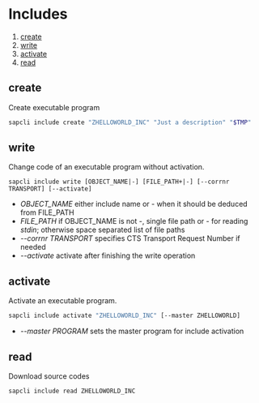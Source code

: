 # Includes

1. [create](#create)
2. [write](#write)
3. [activate](#activate)
4. [read](#read)

## create

Create executable program

```bash
sapcli include create "ZHELLOWORLD_INC" "Just a description" "$TMP"
```

## write

Change code of an executable program without activation.

```
sapcli include write [OBJECT_NAME|-] [FILE_PATH+|-] [--corrnr TRANSPORT] [--activate]
```

* _OBJECT\_NAME_ either include name or - when it should be deduced from FILE\_PATH
* _FILE\_PATH_ if OBJECT\_NAME is not -, single file path or - for reading _stdin_; otherwise space separated list of file paths
* _--corrnr TRANSPORT_ specifies CTS Transport Request Number if needed
* _--activate_ activate after finishing the write operation

## activate

Activate an executable program.

```bash
sapcli include activate "ZHELLOWORLD_INC" [--master ZHELLOWORLD]
```

* _--master PROGRAM_ sets the master program for include activation

## read

Download source codes

```bash
sapcli include read ZHELLOWORLD_INC
```

